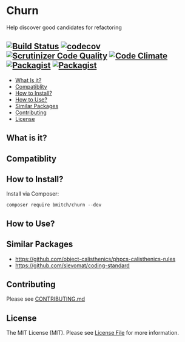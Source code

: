 # Churn
Help discover good candidates for refactoring

[![Build Status](https://travis-ci.org/bmitch/Churn.svg?branch=master)](https://travis-ci.org/bmitch/Churn) [![codecov](https://codecov.io/gh/bmitch/Churn/branch/master/graph/badge.svg)](https://codecov.io/gh/bmitch/Churn) [![Scrutinizer Code Quality](https://scrutinizer-ci.com/g/bmitch/Churn/badges/quality-score.png?b=master)](https://scrutinizer-ci.com/g/bmitch/Churn/?branch=master) [![Code Climate](https://codeclimate.com/github/bmitch/Churn/badges/gpa.svg)](https://codeclimate.com/github/bmitch/Churn) [![Packagist](https://img.shields.io/packagist/v/bmitch/codor.svg)]() [![Packagist](https://img.shields.io/packagist/l/bmitch/codor.svg)]()
----------

* [What Is it?](#what-is-it)
* [Compatiblity](#compatibility)
* [How to Install?](#how-to-install)
* [How to Use?](#how-to-use)
* [Similar Packages](#similar-packages)
* [Contributing](#contributing)
* [License](#license)

## What is it? ##
## Compatiblity ##

## How to Install? ##

Install via Composer:
```
composer require bmitch/churn --dev
```

## How to Use? ##

## Similar Packages
* https://github.com/object-calisthenics/phpcs-calisthenics-rules
* https://github.com/slevomat/coding-standard

## Contributing ##
Please see [CONTRIBUTING.md](CONTRIBUTING.md)

## License ##

The MIT License (MIT). Please see [License File](LICENSE.md) for more information.